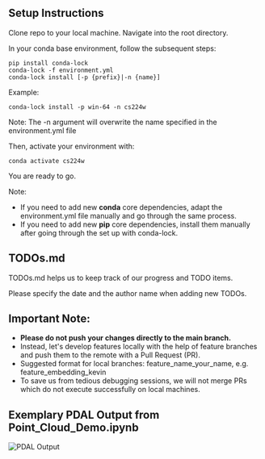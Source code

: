 ## Setup Instructions

Clone repo to your local machine. Navigate into the root directory.

In your conda base environment, follow the subsequent steps:

    pip install conda-lock 
    conda-lock -f environment.yml 
    conda-lock install [-p {prefix}|-n {name}]
    
Example: 

    conda-lock install -p win-64 -n cs224w 

Note: The -n argument will overwrite the name specified in the environment.yml file

Then, activate your environment with:

    conda activate cs224w

You are ready to go.

Note:

- If you need to add new **conda** core dependencies, adapt the environment.yml file manually and go through the same process.
- If you need to add new **pip** core dependencies, install them manually after going through the set up with conda-lock.

 ## TODOs.md
 
 TODOs.md helps us to keep track of our progress and TODO items. 
 
 Please specify the date and the author name when adding new TODOs. 
    
## Important Note: 

 - **Please do not push your changes directly to the main branch.**
 - Instead, let's develop features locally with the help of feature branches and push them to the remote with a Pull Request (PR). 
 - Suggested format for local branches: feature_name_your_name, e.g. feature_embedding_kevin
 - To save us from tedious debugging sessions, we will not merge PRs which do not execute successfully on local machines.

## Exemplary PDAL Output from Point_Cloud_Demo.ipynb
 
 ![PDAL Output](https://github.com/kdmayer/CS224W_LIDAR/blob/main/assets/images/example.png)

